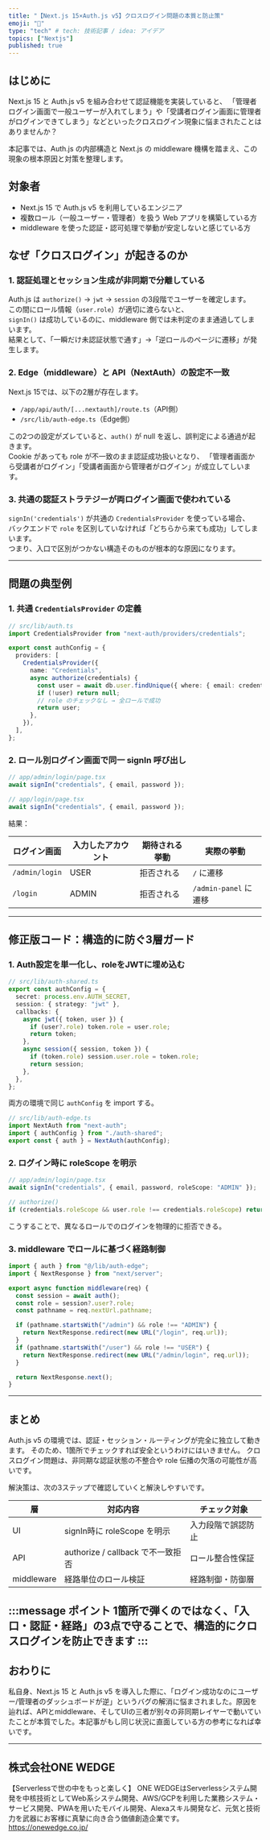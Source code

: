 ```yaml
---
title: "【Next.js 15×Auth.js v5】クロスログイン問題の本質と防止策"
emoji: "📘"
type: "tech" # tech: 技術記事 / idea: アイデア
topics: ["Nextjs"]
published: true
---
```


## はじめに
Next.js 15 と Auth.js v5 を組み合わせて認証機能を実装していると、
「管理者ログイン画面で一般ユーザーが入れてしまう」や「受講者ログイン画面に管理者がログインできてしまう」などといったクロスログイン現象に悩まされたことはありませんか？

本記事では、Auth.js の内部構造と Next.js の middleware 機構を踏まえ、この現象の根本原因と対策を整理します。

## 対象者
- Next.js 15 で Auth.js v5 を利用しているエンジニア
- 複数ロール（一般ユーザー・管理者）を扱う Web アプリを構築している方
- middleware を使った認証・認可処理で挙動が安定しないと感じている方

## なぜ「クロスログイン」が起きるのか

### 1. 認証処理とセッション生成が非同期で分離している

Auth.js は `authorize()` → `jwt` → `session` の3段階でユーザーを確定します。  
この間にロール情報（`user.role`）が適切に渡らないと、  
`signIn()` は成功しているのに、middleware 側では未判定のまま通過してしまいます。  
結果として、「一瞬だけ未認証状態で通す」→「逆ロールのページに遷移」が発生します。

### 2. Edge（middleware）と API（NextAuth）の設定不一致

Next.js 15では、以下の2層が存在します。

- `/app/api/auth/[...nextauth]/route.ts`（API側）
- `/src/lib/auth-edge.ts`（Edge側）

この2つの設定がズレていると、`auth()` が null を返し、誤判定による通過が起きます。  
Cookie があっても role が不一致のまま認証成功扱いとなり、 
「管理者画面から受講者がログイン」「受講者画面から管理者がログイン」が成立してしいます。

### 3. 共通の認証ストラテジーが両ログイン画面で使われている

`signIn('credentials')` が共通の `CredentialsProvider` を使っている場合、  
バックエンドで `role` を区別していなければ「どちらから来ても成功」してしまいます。  
つまり、入口で区別がつかない構造そのものが根本的な原因になります。

---

## 問題の典型例

### 1. 共通 `CredentialsProvider` の定義

```ts
// src/lib/auth.ts
import CredentialsProvider from "next-auth/providers/credentials";

export const authConfig = {
  providers: [
    CredentialsProvider({
      name: "Credentials",
      async authorize(credentials) {
        const user = await db.user.findUnique({ where: { email: credentials.email } });
        if (!user) return null;
        // role のチェックなし → 全ロールで成功
        return user;
      },
    }),
  ],
};
````

### 2. ロール別ログイン画面で同一 signIn 呼び出し

```ts
// app/admin/login/page.tsx
await signIn("credentials", { email, password });

// app/login/page.tsx
await signIn("credentials", { email, password });
```

結果：

| ログイン画面         | 入力したアカウント | 期待される挙動 | 実際の挙動              |
| -------------- | --------- | ------- | ------------------ |
| `/admin/login` | USER      | 拒否される   | `/` に遷移            |
| `/login`       | ADMIN     | 拒否される   | `/admin-panel` に遷移 |

---

## 修正版コード：構造的に防ぐ3層ガード

### 1. Auth設定を単一化し、roleをJWTに埋め込む

```ts
// src/lib/auth-shared.ts
export const authConfig = {
  secret: process.env.AUTH_SECRET,
  session: { strategy: "jwt" },
  callbacks: {
    async jwt({ token, user }) {
      if (user?.role) token.role = user.role;
      return token;
    },
    async session({ session, token }) {
      if (token.role) session.user.role = token.role;
      return session;
    },
  },
};
```

両方の環境で同じ `authConfig` を import する。

```ts
// src/lib/auth-edge.ts
import NextAuth from "next-auth";
import { authConfig } from "./auth-shared";
export const { auth } = NextAuth(authConfig);
```

### 2. ログイン時に roleScope を明示

```ts
// app/admin/login/page.tsx
await signIn("credentials", { email, password, roleScope: "ADMIN" });

// authorize()
if (credentials.roleScope && user.role !== credentials.roleScope) return null;
```

こうすることで、異なるロールでのログインを物理的に拒否できる。

### 3. middleware でロールに基づく経路制御

```ts
import { auth } from "@/lib/auth-edge";
import { NextResponse } from "next/server";

export async function middleware(req) {
  const session = await auth();
  const role = session?.user?.role;
  const pathname = req.nextUrl.pathname;

  if (pathname.startsWith("/admin") && role !== "ADMIN") {
    return NextResponse.redirect(new URL("/login", req.url));
  }
  if (pathname.startsWith("/user") && role !== "USER") {
    return NextResponse.redirect(new URL("/admin/login", req.url));
  }

  return NextResponse.next();
}
```

---

## まとめ

Auth.js v5 の環境では、認証・セッション・ルーティングが完全に独立して動きます。
そのため、1箇所でチェックすれば安全というわけにはいきません。
クロスログイン問題は、非同期な認証状態の不整合や role 伝播の欠落の可能性が高いです。

解決策は、次の3ステップで確認していくと解決しやすいです。

| 層          | 対応内容                        | チェック対象    |
| ---------- | --------------------------- | --------- |
| UI         | signIn時に roleScope を明示      | 入力段階で誤認防止 |
| API        | authorize / callback で不一致拒否 | ロール整合性保証  |
| middleware | 経路単位のロール検証                  | 経路制御・防御層  |

:::message
**ポイント**
1箇所で弾くのではなく、「入口・認証・経路」の3点で守ることで、構造的にクロスログインを防止できます
:::
---

## おわりに

私自身、Next.js 15 と Auth.js v5 を導入した際に、「ログイン成功なのにユーザー/管理者のダッシュボードが逆」というバグの解消に悩まされました。原因を辿れば、APIとmiddleware、そしてUIの三者が別々の非同期レイヤーで動いていたことが本質でした。本記事がもし同じ状況に直面している方の参考になれば幸いです。

---

## 株式会社ONE WEDGE
【Serverlessで世の中をもっと楽しく】
ONE WEDGEはServerlessシステム開発を中核技術としてWeb系システム開発、AWS/GCPを利用した業務システム・サービス開発、PWAを用いたモバイル開発、Alexaスキル開発など、元気と技術力を武器にお客様に真摯に向き合う価値創造企業です。
https://onewedge.co.jp/